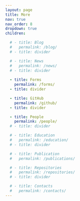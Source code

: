 ```yaml
---
layout: page
title: More
nav: true
nav_order: 8
dropdown: true
children:

  # - title: Blog
  #   permalink: /blog/
  # - title: divider

  # - title: News
  #   permalink: /news/
  # - title: divider
  
  - title: Forms
    permalink: /forms/
  - title: divider

  - title: GitHub
    permalink: /github/
  - title: divider

  - title: People
    permalink: /people/
  # - title: divider

  # - title: Education
  #   permalink: /education/
  # - title: divider

  # - title: Publication
  #   permalink: /publications/

  # - title: Repositories
  #   permalink: /repositories/
  # - title: divider

  # - title: Contacts
  #   permalink: /contacts/
---
```

